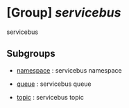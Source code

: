 # [Group] _servicebus_

servicebus

## Subgroups

- [namespace](/Commands/servicebus/namespace/readme.md)
: servicebus namespace

- [queue](/Commands/servicebus/queue/readme.md)
: servicebus queue

- [topic](/Commands/servicebus/topic/readme.md)
: servicebus topic
